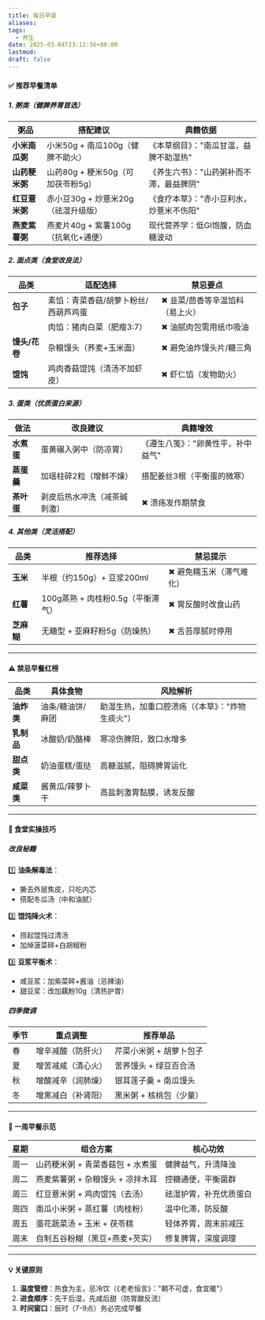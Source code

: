 ```yaml
---
title: 每日早餐
aliases: 
tags:
  - 养生
date: 2025-03-04T23:12:56+08:00
lastmod: 
draft: false
---
```



#### **✅ 推荐早餐清单**  
##### **1. 粥类（健脾养胃首选）**
| **粥品**       | **搭配建议**                              | **典籍依据**                                  |  
|----------------|------------------------------------------|---------------------------------------------|  
| **小米南瓜粥** | 小米50g + 南瓜100g（健脾不助火）          | 《本草纲目》："南瓜甘温，益脾不助湿热"        |  
| **山药粳米粥** | 山药80g + 粳米50g（可加茯苓粉5g）         | 《养生六书》："山药粥补而不滞，最益脾阴"      |  
| **红豆薏米粥** | 赤小豆30g + 炒薏米20g（祛湿升级版）       | 《食疗本草》："赤小豆利水，炒薏米不伤阳"      |  
| **燕麦紫薯粥** | 燕麦片40g + 紫薯100g（抗氧化+通便）        | 现代营养学：低GI饱腹，防血糖波动              |  

##### **2. 面点类（食堂改良法）**
| **品类**         | **适配选择**                              | **禁忌要点**                                  |  
|------------------|------------------------------------------|---------------------------------------------|  
| **包子**         | 素馅：青菜香菇/胡萝卜粉丝/西葫芦鸡蛋       | ✖ 韭菜/茴香等辛温馅料（易上火）               |  
|                  | 肉馅：猪肉白菜（肥瘦3:7）                 | ✖ 油腻肉包需用纸巾吸油                        |  
| **馒头/花卷**    | 杂粮馒头（荞麦+玉米面）                   | ✖ 避免油炸馒头片/糖三角                        |  
| **馄饨**         | 鸡肉香菇馄饨（清汤不加虾皮）              | ✖ 虾仁馅（发物助火）                          |  

##### **3. 蛋类（优质蛋白来源）**
| **做法**       | **改良建议**                              | **典籍增效**                                  |  
|----------------|------------------------------------------|---------------------------------------------|  
| **水煮蛋**     | 蛋黄碾入粥中（防凉胃）                   | 《遵生八笺》："卵黄性平，补中益气"            |  
| **蒸蛋羹**     | 加瑶柱碎2粒（增鲜不燥）                  | 搭配姜丝3根（平衡蛋的微寒）                   |  
| **茶叶蛋**     | 剥皮后热水冲洗（减茶碱刺激）             | ✖ 溃疡发作期禁食                              |  

##### **4. 其他类（灵活搭配）**
| **品类**       | **推荐选择**                              | **禁忌提示**                                  |  
|----------------|------------------------------------------|---------------------------------------------|  
| **玉米**       | 半根（约150g）+ 豆浆200ml                | ✖ 避免糯玉米（滞气难化）                      |  
| **红薯**       | 100g蒸熟 + 肉桂粉0.5g（平衡滞气）        | ✖ 胃反酸时改食山药                            |  
| **芝麻糊**     | 无糖型 + 亚麻籽粉5g（防燥热）            | ✖ 舌苔厚腻时停用                              |  

---

#### **⚠️ 禁忌早餐红榜**  
| **品类**       | **具体食物**                              | **风险解析**                                  |  
|----------------|------------------------------------------|---------------------------------------------|  
| **油炸类**     | 油条/糖油饼/麻团                        | 助湿生热，加重口腔溃疡（《本草》："炸物生痰火"） |  
| **乳制品**     | 冰酸奶/奶酪棒                           | 寒凉伤脾阳，致口水增多                        |  
| **甜点类**     | 奶油蛋糕/蛋挞                           | 高糖滋腻，阻碍脾胃运化                        |  
| **咸菜类**     | 酱黄瓜/辣萝卜干                         | 高盐刺激胃黏膜，诱发反酸                        |  

---

#### **🏫 食堂实操技巧**  
##### **改良秘籍**  
1️⃣ **油条解毒法**：  
   - 撕去外层焦皮，只吃内芯  
   - 搭配冬瓜汤（中和油腻）  

2️⃣ **馄饨降火术**：  
   - 捞起馄饨过清汤  
   - 加焯菠菜碎+白胡椒粉  

3️⃣ **豆浆平衡术**：  
   - 咸豆浆：加紫菜碎+酱油（忌辣油）  
   - 甜豆浆：改加藕粉10g（清热护胃）  

##### **四季微调**  
| **季节** | **重点调整**                              | **推荐单品**                                  |  
|----------|------------------------------------------|---------------------------------------------|  
| 春       | 增辛减酸（防肝火）                       | 芹菜小米粥 + 胡萝卜包子                        |  
| 夏       | 增苦减咸（清心火）                       | 苦荞馒头 + 绿豆百合汤                          |  
| 秋       | 增酸减辛（润肺燥）                       | 银耳莲子羹 + 南瓜馒头                          |  
| 冬       | 增黑减白（补肾阳）                       | 黑米粥 + 核桃包（少量）                        |  

---

#### **📝 一周早餐示范**  
| **星期** | **组合方案**                              | **核心功效**                                  |  
|----------|------------------------------------------|---------------------------------------------|  
| 周一     | 山药粳米粥 + 青菜香菇包 + 水煮蛋          | 健脾益气，升清降浊                            |  
| 周二     | 燕麦紫薯粥 + 杂粮馒头 + 凉拌木耳           | 控糖通便，平衡菌群                            |  
| 周三     | 红豆薏米粥 + 鸡肉馄饨（去汤）              | 祛湿护胃，补充优质蛋白                        |  
| 周四     | 南瓜小米粥 + 蒸红薯（肉桂粉）              | 温中化滞，防反酸                              |  
| 周五     | 蛋花蔬菜汤 + 玉米 + 茯苓糕                 | 轻体养胃，周末前减压                          |  
| 周末     | 自制五谷粉糊（黑豆+燕麦+芡实）            | 修复脾胃，深度调理                            |  

---

#### **💡 关键原则**  
1. **温度管控**：热食为主，忌冷饮（《老老恒言》："朝不可虚，食宜暖"）  
2. **进食顺序**：先干后湿，先咸后甜（防胃酸反流）  
3. **时间窗口**：辰时（7-9点）务必完成早餐  

